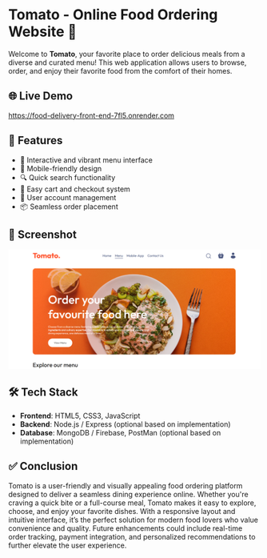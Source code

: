 # Tomato - Online Food Ordering Website 🍅

Welcome to **Tomato**, your favorite place to order delicious meals from a diverse and curated menu! This web application allows users to browse, order, and enjoy their favorite food from the comfort of their homes.

## 🌐 Live Demo
https://food-delivery-front-end-7fl5.onrender.com

## 🚀 Features
- 🧾 Interactive and vibrant menu interface
- 📱 Mobile-friendly design
- 🔍 Quick search functionality
- 🛒 Easy cart and checkout system
- 🔐 User account management
- 📦 Seamless order placement

## 📸 Screenshot
![image alt](https://github.com/himabindu-gorre/Food-Delivery/blob/33e91b0edf4ff30fa8ec7c3ef9f42640e79b3629/img.png)

## 🛠 Tech Stack
- **Frontend**: HTML5, CSS3, JavaScript
- **Backend**: Node.js / Express (optional based on implementation)
- **Database**: MongoDB / Firebase, PostMan (optional based on implementation)

## ✅ Conclusion

Tomato is a user-friendly and visually appealing food ordering platform designed to deliver a seamless dining experience online. Whether you're craving a quick bite or a full-course meal, Tomato makes it easy to explore, choose, and enjoy your favorite dishes. With a responsive layout and intuitive interface, it’s the perfect solution for modern food lovers who value convenience and quality. Future enhancements could include real-time order tracking, payment integration, and personalized recommendations to further elevate the user experience.
